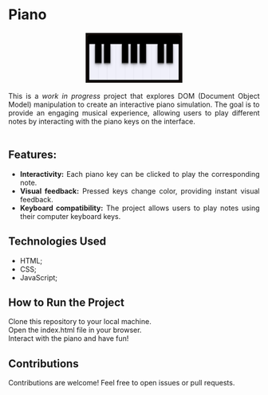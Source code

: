 # Piano

<div align="center">
    <img style="border: solid 1px white" src="src/piano.jpg" height="100">
</div>

<div align="justify">

This is a <em>work in progress</em> project that explores DOM (Document Object Model) manipulation to create an interactive piano simulation. The goal is to provide an engaging musical experience, allowing users to play different notes by interacting with the piano keys on the interface.
<br>
<br>
## Features:
- <strong>Interactivity:</strong> Each piano key can be clicked to play the corresponding note.
- <strong>Visual feedback:</strong> Pressed keys change color, providing instant visual feedback.
- <strong>Keyboard compatibility:</strong> The project allows users to play notes using their computer keyboard keys.
</div>

## Technologies Used
- HTML;
- CSS;
- JavaScript;

## How to Run the Project
Clone this repository to your local machine.<br> Open the index.html file in your browser. <br> 
Interact with the piano and have fun!<br>

## Contributions
Contributions are welcome! Feel free to open issues or pull requests.
